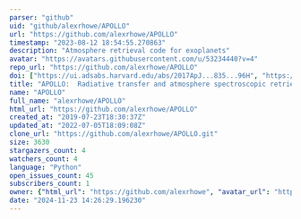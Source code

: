 ```yaml
---
parser: "github"
uid: "github/alexrhowe/APOLLO"
url: "https://github.com/alexrhowe/APOLLO"
timestamp: "2023-08-12 18:54:55.270863"
description: "Atmosphere retrieval code for exoplanets"
avatar: "https://avatars.githubusercontent.com/u/53234440?v=4"
repo_url: "https://github.com/alexrhowe/APOLLO"
doi: ["https://ui.adsabs.harvard.edu/abs/2017ApJ...835...96H", "https://ui.adsabs.harvard.edu/abs/2023ascl.soft07058H/abstract"]
title: "APOLLO:  Radiative transfer and atmosphere spectroscopic retrieval for exoplanets"
name: "APOLLO"
full_name: "alexrhowe/APOLLO"
html_url: "https://github.com/alexrhowe/APOLLO"
created_at: "2019-07-23T18:30:37Z"
updated_at: "2022-07-05T18:09:08Z"
clone_url: "https://github.com/alexrhowe/APOLLO.git"
size: 3630
stargazers_count: 4
watchers_count: 4
language: "Python"
open_issues_count: 45
subscribers_count: 1
owner: {"html_url": "https://github.com/alexrhowe", "avatar_url": "https://avatars.githubusercontent.com/u/53234440?v=4", "login": "alexrhowe", "type": "User"}
date: "2024-11-23 14:26:29.196230"
---
```

